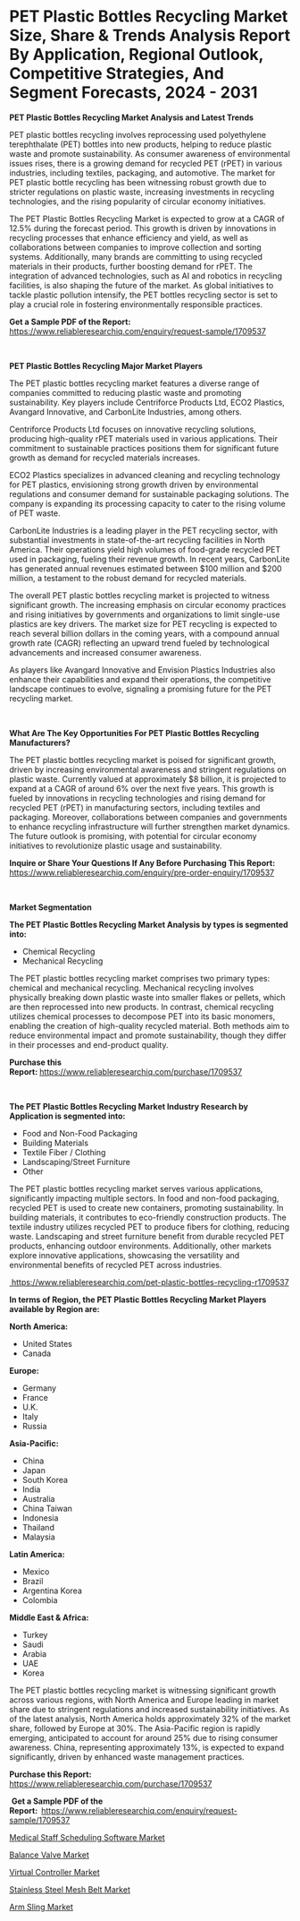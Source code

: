 <p><h1>PET Plastic Bottles Recycling Market Size, Share & Trends Analysis Report By Application, Regional Outlook, Competitive Strategies, And Segment Forecasts, 2024 - 2031</h1></p><p><strong>PET Plastic Bottles Recycling Market Analysis and Latest Trends</strong></p>
<p><p>PET plastic bottles recycling involves reprocessing used polyethylene terephthalate (PET) bottles into new products, helping to reduce plastic waste and promote sustainability. As consumer awareness of environmental issues rises, there is a growing demand for recycled PET (rPET) in various industries, including textiles, packaging, and automotive. The market for PET plastic bottle recycling has been witnessing robust growth due to stricter regulations on plastic waste, increasing investments in recycling technologies, and the rising popularity of circular economy initiatives.</p><p>The PET Plastic Bottles Recycling Market is expected to grow at a CAGR of 12.5% during the forecast period. This growth is driven by innovations in recycling processes that enhance efficiency and yield, as well as collaborations between companies to improve collection and sorting systems. Additionally, many brands are committing to using recycled materials in their products, further boosting demand for rPET. The integration of advanced technologies, such as AI and robotics in recycling facilities, is also shaping the future of the market. As global initiatives to tackle plastic pollution intensify, the PET bottles recycling sector is set to play a crucial role in fostering environmentally responsible practices.</p></p>
<p><strong>Get a Sample PDF of the Report:&nbsp;</strong> <a href="https://www.reliableresearchiq.com/enquiry/request-sample/1709537?utm_campaign=1769&utm_medium=2&utm_source=Github&utm_content=ia&utm_term=21102024&utm_id=pet-plastic-bottles-recycling">https://www.reliableresearchiq.com/enquiry/request-sample/1709537</a></p>
<p>&nbsp;</p>
<p><strong>PET Plastic Bottles Recycling Major Market Players</strong></p>
<p><p>The PET plastic bottles recycling market features a diverse range of companies committed to reducing plastic waste and promoting sustainability. Key players include Centriforce Products Ltd, ECO2 Plastics, Avangard Innovative, and CarbonLite Industries, among others.</p><p>Centriforce Products Ltd focuses on innovative recycling solutions, producing high-quality rPET materials used in various applications. Their commitment to sustainable practices positions them for significant future growth as demand for recycled materials increases.</p><p>ECO2 Plastics specializes in advanced cleaning and recycling technology for PET plastics, envisioning strong growth driven by environmental regulations and consumer demand for sustainable packaging solutions. The company is expanding its processing capacity to cater to the rising volume of PET waste.</p><p>CarbonLite Industries is a leading player in the PET recycling sector, with substantial investments in state-of-the-art recycling facilities in North America. Their operations yield high volumes of food-grade recycled PET used in packaging, fueling their revenue growth. In recent years, CarbonLite has generated annual revenues estimated between $100 million and $200 million, a testament to the robust demand for recycled materials.</p><p>The overall PET plastic bottles recycling market is projected to witness significant growth. The increasing emphasis on circular economy practices and rising initiatives by governments and organizations to limit single-use plastics are key drivers. The market size for PET recycling is expected to reach several billion dollars in the coming years, with a compound annual growth rate (CAGR) reflecting an upward trend fueled by technological advancements and increased consumer awareness.</p><p>As players like Avangard Innovative and Envision Plastics Industries also enhance their capabilities and expand their operations, the competitive landscape continues to evolve, signaling a promising future for the PET recycling market.</p></p>
<p>&nbsp;</p>
<p><strong>What Are The Key Opportunities For PET Plastic Bottles Recycling Manufacturers?</strong></p>
<p><p>The PET plastic bottles recycling market is poised for significant growth, driven by increasing environmental awareness and stringent regulations on plastic waste. Currently valued at approximately $8 billion, it is projected to expand at a CAGR of around 6% over the next five years. This growth is fueled by innovations in recycling technologies and rising demand for recycled PET (rPET) in manufacturing sectors, including textiles and packaging. Moreover, collaborations between companies and governments to enhance recycling infrastructure will further strengthen market dynamics. The future outlook is promising, with potential for circular economy initiatives to revolutionize plastic usage and sustainability.</p></p>
<p><strong>Inquire or Share Your Questions If Any Before Purchasing This Report:</strong> <a href="https://www.reliableresearchiq.com/enquiry/pre-order-enquiry/1709537?utm_campaign=1769&utm_medium=2&utm_source=Github&utm_content=ia&utm_term=21102024&utm_id=pet-plastic-bottles-recycling">https://www.reliableresearchiq.com/enquiry/pre-order-enquiry/1709537</a></p>
<p>&nbsp;</p>
<p><strong>Market Segmentation</strong></p>
<p><strong>The PET Plastic Bottles Recycling Market Analysis by types is segmented into:</strong></p>
<p><ul><li>Chemical Recycling</li><li>Mechanical Recycling</li></ul></p>
<p><p>The PET plastic bottles recycling market comprises two primary types: chemical and mechanical recycling. Mechanical recycling involves physically breaking down plastic waste into smaller flakes or pellets, which are then reprocessed into new products. In contrast, chemical recycling utilizes chemical processes to decompose PET into its basic monomers, enabling the creation of high-quality recycled material. Both methods aim to reduce environmental impact and promote sustainability, though they differ in their processes and end-product quality.</p></p>
<p><strong>Purchase this Report:&nbsp;</strong><a href="https://www.reliableresearchiq.com/purchase/1709537?utm_campaign=1769&utm_medium=2&utm_source=Github&utm_content=ia&utm_term=21102024&utm_id=pet-plastic-bottles-recycling">https://www.reliableresearchiq.com/purchase/1709537</a></p>
<p>&nbsp;</p>
<p><strong>The PET Plastic Bottles Recycling Market Industry Research by Application is segmented into:</strong></p>
<p><ul><li>Food and Non-Food Packaging</li><li>Building Materials</li><li>Textile Fiber / Clothing</li><li>Landscaping/Street Furniture</li><li>Other</li></ul></p>
<p><p>The PET plastic bottles recycling market serves various applications, significantly impacting multiple sectors. In food and non-food packaging, recycled PET is used to create new containers, promoting sustainability. In building materials, it contributes to eco-friendly construction products. The textile industry utilizes recycled PET to produce fibers for clothing, reducing waste. Landscaping and street furniture benefit from durable recycled PET products, enhancing outdoor environments. Additionally, other markets explore innovative applications, showcasing the versatility and environmental benefits of recycled PET across industries.</p></p>
<p><a href="https://www.reliableresearchiq.com/pet-plastic-bottles-recycling-r1709537?utm_campaign=1769&utm_medium=2&utm_source=Github&utm_content=ia&utm_term=21102024&utm_id=pet-plastic-bottles-recycling">&nbsp;https://www.reliableresearchiq.com/pet-plastic-bottles-recycling-r1709537</a></p>
<p><strong>In terms of Region, the PET Plastic Bottles Recycling Market Players available by Region are:</strong></p>
<p>
    <p> <strong> North America: </strong>
        <ul>
            <li>United States</li>
            <li>Canada</li>
        </ul>
        </p> 
    <p> <strong> Europe: </strong>
        <ul>
            <li>Germany</li>
            <li>France</li>
            <li>U.K.</li>
            <li>Italy</li>
            <li>Russia</li>
        </ul>
        </p> 
    <p> <strong> Asia-Pacific: </strong>
        <ul>
            <li>China</li>
            <li>Japan</li>
            <li>South Korea</li>
            <li>India</li>
            <li>Australia</li>
            <li>China Taiwan</li>
            <li>Indonesia</li>
            <li>Thailand</li>
            <li>Malaysia</li>
        </ul>
        </p> 
    <p> <strong> Latin America: </strong>
        <ul>
            <li>Mexico</li>
            <li>Brazil</li>
            <li>Argentina Korea</li>
            <li>Colombia</li>
        </ul>
        </p> 
    <p> <strong> Middle East & Africa: </strong>
        <ul>
            <li>Turkey</li>
            <li>Saudi</li>
            <li>Arabia</li>
            <li>UAE</li>
            <li>Korea</li>
        </ul>
    </p>
    </p>
<p><p>The PET plastic bottles recycling market is witnessing significant growth across various regions, with North America and Europe leading in market share due to stringent regulations and increased sustainability initiatives. As of the latest analysis, North America holds approximately 32% of the market share, followed by Europe at 30%. The Asia-Pacific region is rapidly emerging, anticipated to account for around 25% due to rising consumer awareness. China, representing approximately 13%, is expected to expand significantly, driven by enhanced waste management practices.</p></p>
<p><strong>Purchase this Report: </strong><a href="https://www.reliableresearchiq.com/purchase/1709537?utm_campaign=1769&utm_medium=2&utm_source=Github&utm_content=ia&utm_term=21102024&utm_id=pet-plastic-bottles-recycling">https://www.reliableresearchiq.com/purchase/1709537</a></p>
<p>&nbsp;<strong>Get a Sample PDF of the Report:&nbsp;&nbsp;</strong><a href="https://www.reliableresearchiq.com/enquiry/request-sample/1709537?utm_campaign=1769&utm_medium=2&utm_source=Github&utm_content=ia&utm_term=21102024&utm_id=pet-plastic-bottles-recycling">https://www.reliableresearchiq.com/enquiry/request-sample/1709537</a></p>
<p><strong></strong></p>
<p><p><a href="https://github.com/AngelaWalsh696/Market-Research-Report-List-1/blob/main/medical-staff-scheduling-software-market.md?utm_campaign=1769&utm_medium=2&utm_source=Github&utm_content=ia&utm_term=21102024&utm_id=pet-plastic-bottles-recycling">Medical Staff Scheduling Software Market</a></p><p><a href="https://issuu.com/reportprime-2/docs/balance-valve-market-size-2030.pptx_4f30f60b78c9d1?utm_campaign=1769&utm_medium=2&utm_source=Github&utm_content=ia&utm_term=21102024&utm_id=pet-plastic-bottles-recycling">Balance Valve Market</a></p><p><a href="https://www.linkedin.com/pulse/virtual-controller-market-penetration-strategies-untapped-kmimc?utm_campaign=1769&utm_medium=2&utm_source=Github&utm_content=ia&utm_term=21102024&utm_id=pet-plastic-bottles-recycling">Virtual Controller Market</a></p><p><a href="https://issuu.com/reportprime-2/docs/stainless-steel-mesh-belt-market-si_8dd6228bdedcde?utm_campaign=1769&utm_medium=2&utm_source=Github&utm_content=ia&utm_term=21102024&utm_id=pet-plastic-bottles-recycling">Stainless Steel Mesh Belt Market</a></p><p><a href="https://www.linkedin.com/pulse/global-arm-sling-market-trends-forecasts-strategic-analysis-p8bme?utm_campaign=1769&utm_medium=2&utm_source=Github&utm_content=ia&utm_term=21102024&utm_id=pet-plastic-bottles-recycling">Arm Sling Market</a></p></p>